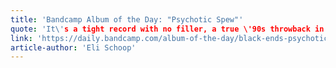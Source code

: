 ```yaml
---
title: 'Bandcamp Album of the Day: "Psychotic Spew"'
quote: 'It\'s a tight record with no filler, a true \'90s throwback in how it eschews "vibes" or "aura" in favor of pure, unfiltered hooks, meant for radio.'
link: 'https://daily.bandcamp.com/album-of-the-day/black-ends-psychotic-spew'
article-author: 'Eli Schoop'
---
```

